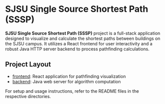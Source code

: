 # SJSU Single Source Shortest Path (SSSP)

**SJSU Single Source Shortest Path (SSSP)** project is a full-stack application designed to visualize and calculate the shortest paths between buildings on the SJSU campus. It utilizes a React frontend for user interactivity and a robust Java HTTP server backend to process pathfinding calculations.

## Project Layout

* [frontend](/frontend/): React application for pathfinding visualization
* [backend](/backend/): Java web server for algorithm computation

For setup and usage instructions, refer to the README files in the respective directories.

